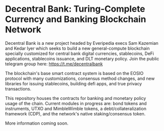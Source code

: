 # Decentral Bank: Turing-Complete Currency and Banking Blockchain Network 

Decentral Bank is a new project headed by Everipedia execs Sam Kazemian and Kedar Iyer which seeks to build a new general-compute blockchain specially customized for central bank digital currencies, stablecoins, DeFi applications, stablecoins issuance, and DLT monetary policy. Join the public telegram group here: https://t.me/decentralbank 

The blockchain's base smart contract system is based on the EOSIO protocol with many customizations, consensus method changes, and new libraries for issuing stablecoins, building defi apps, and true privacy transactions. 

This repository houses the contracts for banking and monetary policy usage of the chain. Current modules in progress are: bond tokens and instruments, UTXO and MimbleWimble tokens, a debt/collateralization framework (CDP), and the network's native staking/consensus token. 

More information coming soon.
